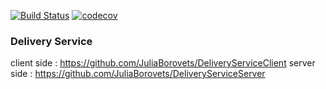 
[![Build Status](https://travis-ci.com/JuliaBorovets/DeliveryServiceServer.svg?branch=master)](https://travis-ci.com/JuliaBorovets/DeliveryServiceServer)
[![codecov](https://codecov.io/gh/JuliaBorovets/DeliveryServiceServer/branch/master/graph/badge.svg)](https://codecov.io/gh/JuliaBorovets/DeliveryServiceServer)

### Delivery Service

client side : https://github.com/JuliaBorovets/DeliveryServiceClient
server side : https://github.com/JuliaBorovets/DeliveryServiceServer
